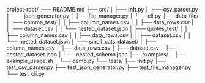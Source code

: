 project-root/
├── README.md
├── src/
│   ├── __init__.py
│   ├── csv_parser.py
│   ├── json_generator.py
│   ├── file_manager.py
│   └── cli.py
├── data_file/
│   ├── comma_test/
│   │   ├── column_names.csv
│   │   ├── data_rows.csv
│   │   ├── dataset.csv
│   │   └── nested_dataset.json
│   ├── quotes_test/
│   │   ├── column_names.csv
│   │   ├── data_rows.csv
│   │   ├── dataset.csv
│   │   └── nested_dataset.json
│   └── small_cats_dataset/
│       ├── column_names.csv
│       ├── data_rows.csv
│       ├── dataset.csv
│       ├── nested_dataset.json
│       └── nested_schema.json
├── examples/
│   ├── example_usage.sh
│   └── demo.py
└── tests/
    ├── __init__.py
    ├── test_csv_parser.py
    ├── test_json_generator.py
    ├── test_file_manager.py
    └── test_cli.py